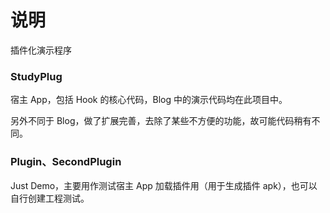 # 说明

插件化演示程序

### StudyPlug

宿主 App，包括 Hook 的核心代码，Blog 中的演示代码均在此项目中。

另外不同于 Blog，做了扩展完善，去除了某些不方便的功能，故可能代码稍有不同。

### Plugin、SecondPlugin

Just Demo，主要用作测试宿主 App 加载插件用（用于生成插件 apk），也可以自行创建工程测试。